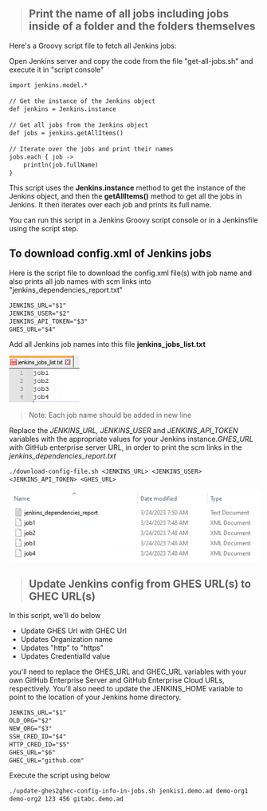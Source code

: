 > <h2>Print the name of all jobs including jobs inside of a folder and the folders themselves</h2>

Here's a Groovy script file to fetch all Jenkins jobs:

Open Jenkins server and copy the code from the file "get-all-jobs.sh" and execute it in "script console"

    import jenkins.model.*

    // Get the instance of the Jenkins object
    def jenkins = Jenkins.instance

    // Get all jobs from the Jenkins object
    def jobs = jenkins.getAllItems()

    // Iterate over the jobs and print their names
    jobs.each { job ->
        println(job.fullName)
    }

This script uses the <b>Jenkins.instance</b> method to get the instance of the Jenkins object, and then the <b>getAllItems()</b> method to get all the jobs in Jenkins. It then iterates over each job and prints its full name.

You can run this script in a Jenkins Groovy script console or in a Jenkinsfile using the script step.

<h2>To download config.xml of Jenkins jobs </h2>

Here is the script file to download the config.xml file(s) with job name and also prints all job names with scm links into "jenkins_dependencies_report.txt"

    JENKINS_URL="$1"
    JENKINS_USER="$2"
    JENKINS_API_TOKEN="$3"
    GHES_URL="$4"

Add all Jenkins job names into this file <b>jenkins_jobs_list.txt</b>

![Alt text](/jenkins-jobs-list.png "Optional title")

> Note: Each job name should be added in new line

Replace the _JENKINS_URL, JENKINS_USER_ and _JENKINS_API_TOKEN_ variables with the appropriate values for your Jenkins instance._GHES_URL_ with GitHub enterprise server URL, in order to print the scm links in the <i>jenkins_dependencies_report.txt</i>

    ./download-config-file.sh <JENKINS_URL> <JENKINS_USER> <JENKINS_API_TOKEN> <GHES_URL>

![Alt text](/jenkins-job-configs.png "Optional title")

> <h2>Update Jenkins config from GHES URL(s) to GHEC URL(s)</h2>

In this script, we'll do below

- Update GHES Url with GHEC Url
- Updates Organization name
- Updates "http" to "https"
- Updates CredentialId value

you'll need to replace the GHES_URL and GHEC_URL variables with your own GitHub Enterprise Server and GitHub Enterprise Cloud URLs, respectively. You'll also need to update the JENKINS_HOME variable to point to the location of your Jenkins home directory.

    JENKINS_URL="$1"
    OLD_ORG="$2"
    NEW_ORG="$3"
    SSH_CRED_ID="$4"
    HTTP_CRED_ID="$5"
    GHES_URL="$6"
    GHEC_URL="github.com"

Execute the script using below

    ./update-ghes2ghec-config-info-in-jobs.sh jenkis1.demo.ad demo-org1 demo-org2 123 456 gitabc.demo.ad
